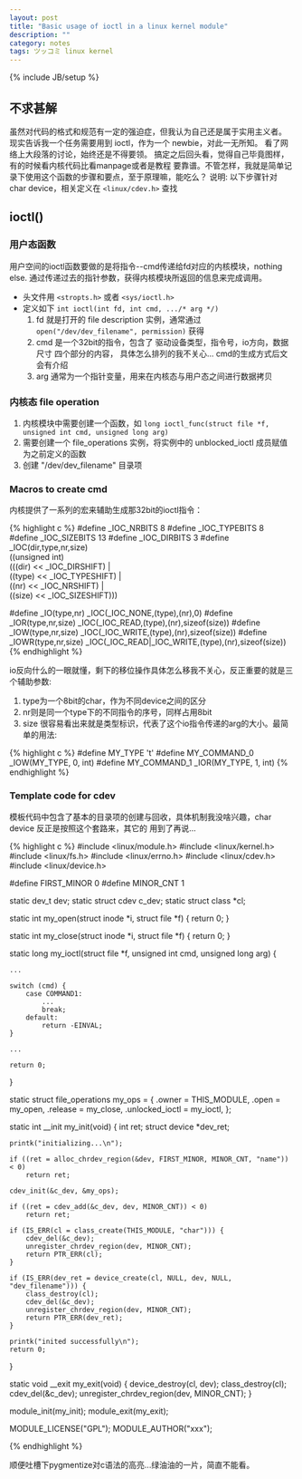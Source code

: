 ```yaml
---
layout: post
title: "Basic usage of ioctl in a linux kernel module"
description: ""
category: notes
tags: ツッコミ linux kernel
---
```

{% include JB/setup %}

## 不求甚解

虽然对代码的格式和规范有一定的强迫症，但我认为自己还是属于实用主义者。
现实告诉我一个任务需要用到 ioctl，作为一个 newbie，对此一无所知。
看了网络上大段落的讨论，始终还是不得要领。
搞定之后回头看，觉得自己毕竟图样，有的时候看内核代码比看manpage或者是教程
要靠谱。不管怎样，我就是简单记录下使用这个函数的步骤和要点，至于原理嘛，能吃么？
说明: 以下步骤针对 char device，相关定义在 `<linux/cdev.h>` 查找

## ioctl()

### 用户态函数

用户空间的ioctl函数要做的是将指令--cmd传递给fd对应的内核模块，nothing else.
通过传递过去的指针参数，获得内核模块所返回的信息来完成调用。

* 头文件用 `<stropts.h>` 或者 `<sys/ioctl.h>`
* 定义如下 `int ioctl(int fd, int cmd, .../* arg */)`
    1. fd 就是打开的 file description 实例，通常通过 `open("/dev/dev_filename", permission)` 获得
    2. cmd 是一个32bit的指令，包含了 驱动设备类型，指令号，io方向，数据尺寸 四个部分的内容，
    具体怎么排列的我不关心... cmd的生成方式后文会有介绍
    3. arg 通常为一个指针变量，用来在内核态与用户态之间进行数据拷贝

### 内核态 file operation

1. 内核模块中需要创建一个函数，如 `long ioctl_func(struct file *f, unsigned int cmd, unsigned long arg)`
2. 需要创建一个 file_operations 实例，将实例中的 unblocked_ioctl 成员赋值为之前定义的函数
3. 创建 "/dev/dev_filename" 目录项

### Macros to create cmd

内核提供了一系列的宏来辅助生成那32bit的ioctl指令：

{% highlight c %}
#define _IOC_NRBITS 8
#define _IOC_TYPEBITS   8
#define _IOC_SIZEBITS   13
#define _IOC_DIRBITS    3
#define _IOC(dir,type,nr,size)          \
    ((unsigned int)             \
     (((dir)  << _IOC_DIRSHIFT) |       \
      ((type) << _IOC_TYPESHIFT) |      \
      ((nr)   << _IOC_NRSHIFT) |        \
      ((size) << _IOC_SIZESHIFT)))

#define _IO(type,nr)        _IOC(_IOC_NONE,(type),(nr),0)
#define _IOR(type,nr,size)  _IOC(_IOC_READ,(type),(nr),sizeof(size))
#define _IOW(type,nr,size)  _IOC(_IOC_WRITE,(type),(nr),sizeof(size))
#define _IOWR(type,nr,size) _IOC(_IOC_READ|_IOC_WRITE,(type),(nr),sizeof(size))
{% endhighlight %}

io反向什么的一眼就懂，剩下的移位操作具体怎么移我不关心，反正重要的就是三个辅助参数:

1. type为一个8bit的char，作为不同device之间的区分
2. nr则是同一个type下的不同指令的序号，同样占用8bit
3. size 很容易看出来就是类型标识，代表了这个io指令传递的arg的大小。最简单的用法:

{% highlight c %}
#define MY_TYPE 't'
#define MY_COMMAND_0 _IOW(MY_TYPE, 0, int)
#define MY_COMMAND_1 _IOR(MY_TYPE, 1, int)
{% endhighlight %}

### Template code for cdev

模板代码中包含了基本的目录项的创建与回收，具体机制我没啥兴趣，char device 反正是按照这个套路来，其它的
用到了再说...

{% highlight c %}
#include <linux/module.h>
#include <linux/kernel.h>
#include <linux/fs.h>
#include <linux/errno.h>
#include <linux/cdev.h>
#include <linux/device.h>

#define FIRST_MINOR 0
#define MINOR_CNT 1

static dev_t dev;
static struct cdev c_dev;
static struct class *cl;

static int my_open(struct inode *i, struct file *f) {
    return 0;
}

static int my_close(struct inode *i, struct file *f) {
    return 0;
}

static long my_ioctl(struct file *f, unsigned int cmd, unsigned long arg) {

    ...

    switch (cmd) {
        case COMMAND1:
            ...
            break;
        default:
            return -EINVAL;
    }

    ...

    return 0;
}

static struct file_operations my_ops = {
    .owner = THIS_MODULE,
    .open = my_open,
    .release = my_close,
    .unlocked_ioctl = my_ioctl,
};

static int __init my_init(void) {
    int ret;
    struct device *dev_ret;

    printk("initializing...\n");

    if ((ret = alloc_chrdev_region(&dev, FIRST_MINOR, MINOR_CNT, "name")) < 0)
        return ret;

    cdev_init(&c_dev, &my_ops);

    if ((ret = cdev_add(&c_dev, dev, MINOR_CNT)) < 0)
        return ret;

    if (IS_ERR(cl = class_create(THIS_MODULE, "char"))) {
        cdev_del(&c_dev);
        unregister_chrdev_region(dev, MINOR_CNT);
        return PTR_ERR(cl);
    }

    if (IS_ERR(dev_ret = device_create(cl, NULL, dev, NULL, "dev_filename"))) {
        class_destroy(cl);
        cdev_del(&c_dev);
        unregister_chrdev_region(dev, MINOR_CNT);
        return PTR_ERR(dev_ret);
    }

    printk("inited successfully\n");
    return 0;
}

static void __exit my_exit(void) {
    device_destroy(cl, dev);
    class_destroy(cl);
    cdev_del(&c_dev);
    unregister_chrdev_region(dev, MINOR_CNT);
}

module_init(my_init);
module_exit(my_exit);

MODULE_LICENSE("GPL");
MODULE_AUTHOR("xxx");

{% endhighlight %}

顺便吐槽下pygmentize对c语法的高亮...绿油油的一片，简直不能看。
